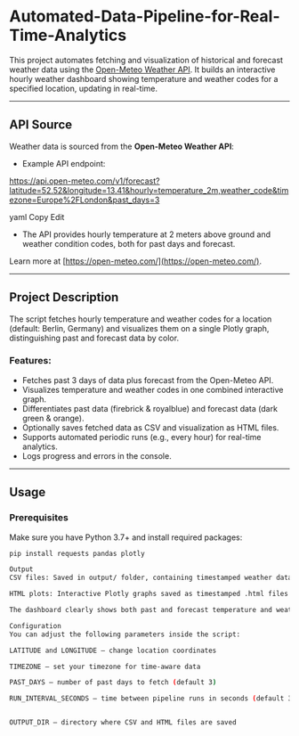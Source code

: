 # Automated-Data-Pipeline-for-Real-Time-Analytics
This project automates fetching and visualization of historical and forecast weather data using the [Open-Meteo Weather API](https://open-meteo.com/). It builds an interactive hourly weather dashboard showing temperature and weather codes for a specified location, updating in real-time.

---

## API Source

Weather data is sourced from the **Open-Meteo Weather API**:

- Example API endpoint:

https://api.open-meteo.com/v1/forecast?latitude=52.52&longitude=13.41&hourly=temperature_2m,weather_code&timezone=Europe%2FLondon&past_days=3

yaml
Copy
Edit

- The API provides hourly temperature at 2 meters above ground and weather condition codes, both for past days and forecast.

Learn more at [https://open-meteo.com/](https://open-meteo.com/).

---

## Project Description

The script fetches hourly temperature and weather codes for a location (default: Berlin, Germany) and visualizes them on a single Plotly graph, distinguishing past and forecast data by color.

### Features:

- Fetches past 3 days of data plus forecast from the Open-Meteo API.
- Visualizes temperature and weather codes in one combined interactive graph.
- Differentiates past data (firebrick & royalblue) and forecast data (dark green & orange).
- Optionally saves fetched data as CSV and visualization as HTML files.
- Supports automated periodic runs (e.g., every hour) for real-time analytics.
- Logs progress and errors in the console.

---

## Usage

### Prerequisites

Make sure you have Python 3.7+ and install required packages:

```bash
pip install requests pandas plotly

Output
CSV files: Saved in output/ folder, containing timestamped weather data.

HTML plots: Interactive Plotly graphs saved as timestamped .html files in output/.

The dashboard clearly shows both past and forecast temperature and weather codes, with legends positioned outside the plot for clarity.

Configuration
You can adjust the following parameters inside the script:

LATITUDE and LONGITUDE — change location coordinates

TIMEZONE — set your timezone for time-aware data

PAST_DAYS — number of past days to fetch (default 3)

RUN_INTERVAL_SECONDS — time between pipeline runs in seconds (default 3600 for 1 hour)


OUTPUT_DIR — directory where CSV and HTML files are saved

